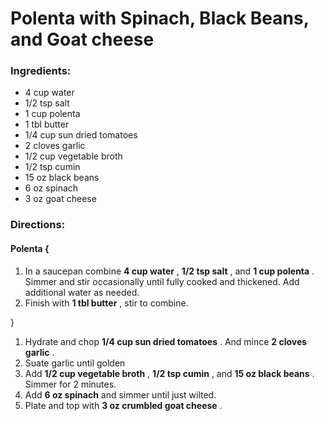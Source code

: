 # Polenta with Spinach, Black Beans, and Goat cheese 

### Ingredients: 
* 4 cup water
* 1/2 tsp salt
* 1 cup polenta
* 1 tbl butter
* 1/4 cup sun dried tomatoes
* 2 cloves garlic
* 1/2 cup vegetable broth
* 1/2 tsp cumin
* 15 oz black beans
* 6 oz spinach
* 3 oz goat cheese

### Directions: 

#### Polenta {
1. In a saucepan combine **4 cup water** , **1/2 tsp salt** , and **1 cup polenta** . Simmer and stir occasionally until fully cooked and thickened. Add additional water as needed. 
2. Finish with **1 tbl butter** , stir to combine. 

}

1. Hydrate and chop **1/4 cup sun dried tomatoes** . And mince **2 cloves garlic** . 
2. Suate garlic until golden 
3. Add **1/2 cup vegetable broth** , **1/2 tsp cumin** , and **15 oz black beans** . Simmer for 2 minutes. 
4. Add **6 oz spinach** and simmer until just wilted. 
5. Plate and top with **3 oz crumbled goat cheese** . 
